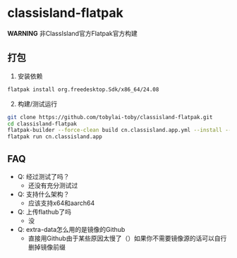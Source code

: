 # classisland-flatpak

**WARNING** 非ClassIsland官方Flatpak官方构建

## 打包
1. 安装依赖
```bash
flatpak install org.freedesktop.Sdk/x86_64/24.08
```
2. 构建/测试运行
```bash
git clone https://github.com/tobylai-toby/classisland-flatpak.git
cd classisland-flatpak
flatpak-builder --force-clean build cn.classisland.app.yml --install --user --repo=repo
flatpak run cn.classisland.app
```

## FAQ
- Q: 经过测试了吗？
    - 还没有充分测试过
- Q: 支持什么架构？
    - 应该支持x64和aarch64
- Q: 上传flathub了吗
    - 没
- Q: extra-data怎么用的是镜像的Github
    - 直接用Github由于某些原因太慢了（）如果你不需要镜像源的话可以自行删掉镜像前缀